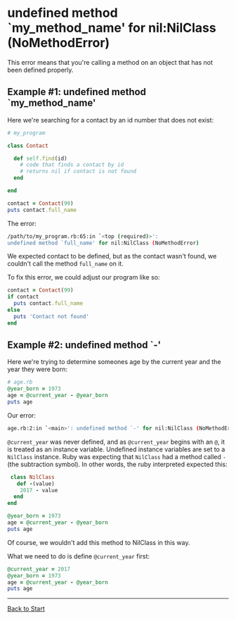 # undefined method `my\_method\_name' for nil:NilClass (NoMethodError)

This error means that you're calling a method on an object that has not been defined properly.

## Example #1: undefined method `my\_method\_name'

Here we're searching for a contact by an id number that does not exist:

```ruby
# my_program

class Contact

  def self.find(id)
    # code that finds a contact by id
    # returns nil if contact is not found
  end

end

contact = Contact(99)
puts contact.full_name
```

The error:

```bash
/path/to/my_program.rb:65:in `<top (required)>':
undefined method `full_name' for nil:NilClass (NoMethodError)
```

We expected contact to be defined, but as the contact wasn't found, we couldn't call the method `full_name` on it.

To fix this error, we could adjust our program like so:

```ruby
contact = Contact(99)
if contact
  puts contact.full_name
else
  puts 'Contact not found'
end
```

## Example #2: undefined method `-'

Here we're trying to determine someones age by the current year and the year they were born:

```ruby
# age.rb
@year_born = 1973
age = @current_year - @year_born
puts age
```

Our error:

```bash
age.rb:2:in `<main>': undefined method `-' for nil:NilClass (NoMethodError)
```

`@current_year` was never defined, and as `@current_year` begins with an `@`, it is treated as an instance variable. Undefined instance variables are set to a `NilClass` instance. Ruby was expecting that `NilClass` had a method called `-` (the subtraction symbol). In other words, the ruby interpreted expected this:

```ruby
 class NilClass
   def -(value)
    2017 - value
  end
end

@year_born = 1973
age = @current_year - @year_born
puts age

```

Of course, we wouldn't add this method to NilClass in this way.

What we need to do is define `@current_year` first:

```ruby
@current_year = 2017
@year_born = 1973
age = @current_year - @year_born
puts age

```

---
[Back to Start](https://github.com/bitmakerlabs/debugging-guide/blob/master)

